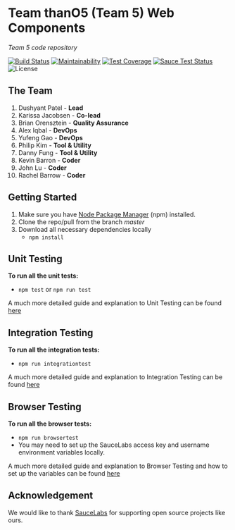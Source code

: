 # Team thanO5 (Team 5) Web Components
*Team 5 code repository* 

[![Build Status](https://travis-ci.com/ucsd-cse112/thanO5.svg?token=z2v5dXcEyJJpnTivhteB&branch=master)](https://travis-ci.com/ucsd-cse112/thanO5)
[![Maintainability](https://api.codeclimate.com/v1/badges/c46bd5e7fe5cc18e9541/maintainability)](https://codeclimate.com/repos/5cbebc0cfbadb16720001ec7/maintainability)
[![Test Coverage](https://api.codeclimate.com/v1/badges/c46bd5e7fe5cc18e9541/test_coverage)](https://codeclimate.com/repos/5cbebc0cfbadb16720001ec7/test_coverage)
[![Sauce Test Status](https://saucelabs.com/buildstatus/team5thanos)](https://saucelabs.com/u/team5thanos)
![License](https://img.shields.io/badge/License-MIT-yellow.svg)

## The Team
1. Dushyant Patel - **Lead**
2. Karissa Jacobsen - **Co-lead**
3. Brian Orensztein - **Quality Assurance**
4. Alex Iqbal - **DevOps**
5. Yufeng Gao - **DevOps**
6. Philip Kim - **Tool & Utility**
7. Danny Fung - **Tool & Utility**
8. Kevin Barron - **Coder**
9. John Lu - **Coder**
10. Rachel Barrow - **Coder**
 
## Getting Started
1. Make sure you have [Node Package Manager](https://nodejs.org/en/download/) (npm) installed.
2. Clone the repo/pull from the branch *master*
3. Download all necessary dependencies locally
	- `npm install`

## Unit Testing
**To run all the unit tests:**
- `npm test` or `npm run test`

A much more detailed guide and explanation to Unit Testing can be found [here]([https://docs.google.com/document/d/1N5Mdvw3mUZzqnDy4j3Zy-UZNi_xN5Kv3ctdWr3Vi5T4/edit](https://docs.google.com/document/d/1N5Mdvw3mUZzqnDy4j3Zy-UZNi_xN5Kv3ctdWr3Vi5T4/edit))

## Integration Testing
**To run all the integration tests:**
- `npm run integrationtest`

A much more detailed guide and explanation to Integration Testing can be found [here]([https://docs.google.com/document/d/1ZXp29jMGDu2BMSO8LRCvTIIiLbpRYNt_g1ojZT9xwA0/edit](https://docs.google.com/document/d/1ZXp29jMGDu2BMSO8LRCvTIIiLbpRYNt_g1ojZT9xwA0/edit))

## Browser Testing
**To run all the browser tests:**
- `npm run browsertest`
- You may need to set up the SauceLabs access key and username environment variables locally.

A much more detailed guide and explanation to Browser Testing and how to set up the variables can be found [here]([https://docs.google.com/document/d/1RcgaIx0Ty2WkElnowXgwl0UY5Z8WI2w-KNIHo9UeGPA/edit#](https://docs.google.com/document/d/1RcgaIx0Ty2WkElnowXgwl0UY5Z8WI2w-KNIHo9UeGPA/edit#))

## Acknowledgement
We would like to thank [SauceLabs]([https://saucelabs.com/](https://saucelabs.com/)) for supporting open source projects like ours.